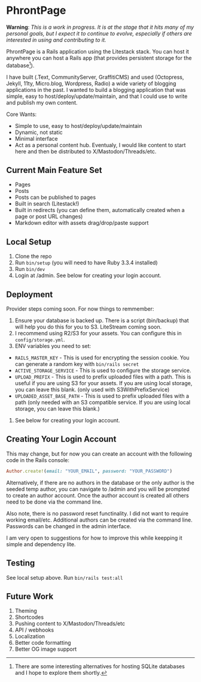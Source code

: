 # PhrontPage

**Warning**: _This is a work in progress. It is at the stage that it hits many of my personal goals, but I expect it to continue to evolve, especially if others are interested in using and contributing to it._

PhrontPage is a Rails application using the Litestack stack. You can host it anywhere you can host a Rails app (that provides persistent storage for the database[^1]).

I have built (.Text, CommunityServer, GraffitiCMS) and used (Octopress, Jekyll, 11ty, Micro.blog, Wordpress, Radio) a wide variety of blogging applications in the past. I wanted to build a blogging application that was simple, easy to host/deploy/update/maintain, and that I could use to write and publish my own content.

Core Wants:

* Simple to use, easy to host/deploy/update/maintain
* Dynamic, not static
* Minimal interface
* Act as a personal content hub. Eventualy, I would like content to start here and then be distributed to X/Mastodon/Threads/etc.


## Current Main Feature Set
- Pages
- Posts
- Posts can be published to pages
- Built in search (Litestack!)
- Built in redirects (you can define them, automatically created when a page or post URL changes)
- Markdown editor with assets drag/drop/paste support

## Local Setup

1. Clone the repo
2. Run `bin/setup` (you will need to have Ruby 3.3.4 installed)
3. Run `bin/dev`
4. Login at /admin. See below for creating your login account.

## Deployment

Provider steps coming soon. For now things to remmember:
1. Ensure your database is backed up. There is a script (bin/backup) that will help you do this for you to S3. LiteStream coming soon.
1. I recommend using R2/S3 for your assets. You can configure this in `config/storage.yml`.
1. ENV variables you need to set:
  - `RAILS_MASTER_KEY` - This is used for encrypting the session cookie. You can generate a random key with `bin/rails secret`
  - `ACTIVE_STORAGE_SERVICE` - This is used to configure the storage service.
  - `UPLOAD_PREFIX` - This is used to prefix uploaded files with a path. This is useful if you are using S3 for your assets. If you are using local storage, you can leave this blank. (only used with S3WithPrefixService)
  - `UPLOADED_ASSET_BASE_PATH` - This is used to prefix uploaded files with a path (only needed with an S3 compatible service. If you are using local storage, you can leave this blank.)
1. See below for creating your login account.

## Creating Your Login Account

This may change, but for now you can create an account with the following code in the Rails console:

```ruby
Author.create!(email: "YOUR_EMAIL", password: "YOUR_PASSWORD")
```

Alternatively, if there are no authors in the database or the only author is the seeded temp author, you can navigate to /admin and you will be prompted to create an author account. Once the author account is created all others need to be done via the command line.

Also note, there is no password reset functinality. I did not want to require working email/etc. Additional authors can be created via the command line. Passwords can be changed in the admin interface.

I am very open to suggestions for how to improve this while keepping it simple and dependency lite.

## Testing

See local setup above. Run `bin/rails test:all`

## Future Work

1. Theming
1. Shortcodes
1. Pushing content to X/Mastodon/Threads/etc
1. API / webhooks
1. Localization
1. Better code formatting
1. Better OG image support

[^1]: There are some interesting alternatives for hosting SQLite databases and I hope to explore them shortly.